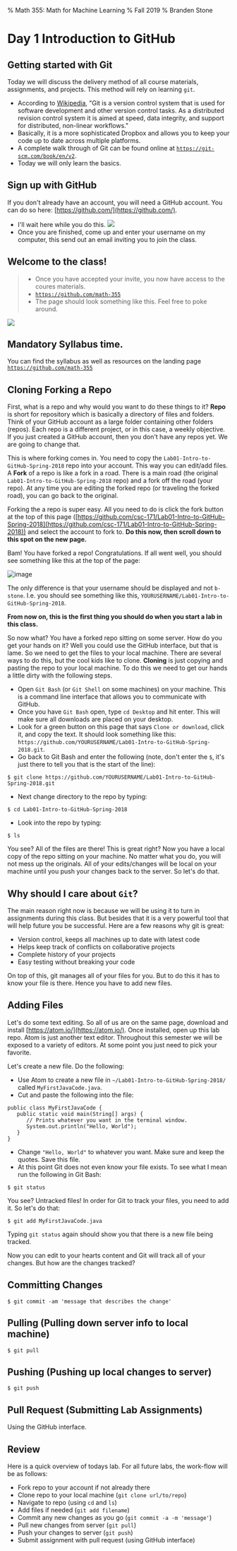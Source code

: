 % Math 355: Math for Machine Learning 
% Fall 2019
% Branden Stone

# Day 1 Introduction to GitHub

## Getting started with Git

Today we will discuss the delivery method of all course materials, assignments, and projects. This method will rely on learning `git`. 

- According to [Wikipedia](https://en.wikipedia.org/wiki/Git_(software)), "Git is a version control system that is used for software development and other version control tasks. As a distributed revision control system it is aimed at speed, data integrity, and support for distributed, non-linear workflows." 
- Basically, it is a more sophisticated Dropbox and allows you to keep your code up to date across multiple platforms. 
- A complete walk through of Git can be found online at [`https://git-scm.com/book/en/v2`](https://git-scm.com/book/en/v2). 
- Today we will only learn the basics. 

## Sign up with GitHub

If you don't already have an account, you will need a GitHub account. You can do so here: [https://github.com/](https://github.com/).

- I'll wait here while you do this. ![](./src/img/cat-waiting.gif)
- Once you are finished, come up and enter your username on my computer, this send out an email inviting you to join the class. 

## Welcome to the class!

> - Once you have accepted your invite, you now have access to the coures materials.
> - [`https://github.com/math-355`](https://github.com/math-355)
> - The page should look something like this. Feel free to poke around. 

![](./src/img/organization-landing-page.png)

## Mandatory Syllabus time.

You can find the syllabus as well as resources on the landing page [`https://github.com/math-355`](https://github.com/math-355)


## Cloning Forking a Repo

First, what is a repo and why would you want to do these things to it? __Repo__ is short for repository which is basically a directory of files and folders. Think of your GitHub account as a large folder containing other folders (repos). Each repo is a different project, or in this case, a weekly objective. If you just created a GitHub account, then you don't have any repos yet. We are going to change that.

This is where forking comes in. You need to copy the `Lab01-Intro-to-GitHub-Spring-2018` repo into your account. This way you can edit/add files. A __Fork__ of a repo is like a fork in a road. There is a main road (the original `Lab01-Intro-to-GitHub-Spring-2018` repo) and a fork off the road (your repo). At any time you are editing the forked repo (or traveling the forked road), you can go back to the original.  

Forking the a repo is super easy. All you need to do is click the fork button at the top of this page ([https://github.com/csc-171/Lab01-Intro-to-GitHub-Spring-2018](https://github.com/csc-171/Lab01-Intro-to-GitHub-Spring-2018)) and select the account to fork to. __Do this now, then scroll down to this spot on the new page.__ 

Bam! You have forked a repo! Congratulations. If all went well, you should see something like this at the top of the page:

![image](https://cloud.githubusercontent.com/assets/1364138/22265221/0ff60978-e249-11e6-9b2e-c9cf97f7321c.png)


The only difference is that your username should be displayed and not `b-stone`. I.e. you should see something like this, `YOURUSERNAME/Lab01-Intro-to-GitHub-Spring-2018`. 

__From now on, this is the first thing you should do when you start a lab in this class.__

So now what? You have a forked repo sitting on some server. How do you get your hands on it? Well you could use the GitHub interface, but that is lame. So we need to get the files to your local machine. There are several ways to do this, but the cool kids like to clone. __Cloning__ is just copying and pasting the repo to your local machine. To do this we need to get our hands a little dirty with the following steps.

* Open `Git Bash` (or `Git Shell` on some machines) on your machine. This is a command line interface that allows you to communicate with GitHub.
* Once you have `Git Bash` open, type `cd Desktop` and hit enter. This will make sure all downloads are placed on your desktop.
* Look for a green button on this page that says `Clone or download`, click it, and copy the text. It should look something like this: `https://github.com/YOURUSERNAME/Lab01-Intro-to-GitHub-Spring-2018.git`. 
* Go back to Git Bash and enter the following (note, don't enter the `$`, it's just there to tell you that is the start of the line):
```
$ git clone https://github.com/YOURUSERNAME/Lab01-Intro-to-GitHub-Spring-2018.git
```
* Next change directory to the repo by typing:
```
$ cd Lab01-Intro-to-GitHub-Spring-2018
```
* Look into the repo by typing:
```
$ ls
```

You see? All of the files are there! This is great right? Now you have a local copy of the repo sitting on your machine. No matter what you do, you will not mess up the originals. All of your edits/changes will be local on your machine until you push your changes back to the server. So let's do that.

## Why should I care about `Git`?

The main reason right now is because we will be using it to turn in assignments during this class. But besides that it is a very powerful tool that will help future you be successful. Here are a few reasons why git is great:

* Version control, keeps all machines up to date with latest code
* Helps keep track of conflicts on collaborative projects
* Complete history of your projects
* Easy testing without breaking your code

On top of this, git manages all of your files for you. But to do this it has to know your file is there. Hence you have to add new files.

## Adding Files

Let's do some text editing. So all of us are on the same page, download and install [https://atom.io/](https://atom.io/). Once installed, open up this lab repo. Atom is just another text editor. Throughout this semester we will be exposed to a variety of editors. At some point you just need to pick your favorite. 

Let's create a new file. Do the following:

* Use Atom to create a new file in `~/Lab01-Intro-to-GitHub-Spring-2018/` called `MyFirstJavaCode.java`.
* Cut and paste the following into the file:
```
public class MyFirstJavaCode {
   public static void main(String[] args) {
      // Prints whatever you want in the terminal window.
      System.out.println("Hello, World");
   }
}
```
* Change `"Hello, World"` to whatever you want. Make sure and keep the quotes. Save this file.
* At this point Git does not even know your file exists. To see what I mean run the following in Git Bash:
```
$ git status
```
You see? Untracked files! In order for Git to track your files, you need to add it. So let's do that:
```
$ git add MyFirstJavaCode.java
```
Typing `git status` again should show you that there is a new file being tracked. 

Now you can edit to your hearts content and Git will track all of your changes. But how are the changes tracked?

## Committing Changes

```
$ git commit -am 'message that describes the change'
```

## Pulling (Pulling down server info to local machine)

```
$ git pull
```

## Pushing (Pushing up local changes to server)

```
$ git push
```


## Pull Request (Submitting Lab Assignments)

Using the GitHub interface. 


## Review

Here is a quick overview of todays lab. For all future labs, the work-flow will be as follows:

* Fork repo to your account if not already there 
* Clone repo to your local machine (`git clone url/to/repo`)
* Navigate to repo (using `cd` and `ls`)
* Add files if needed (`git add filename`)
* Commit any new changes as you go (`git commit -a -m 'message'`)
* Pull new changes from server (`git pull`)
* Push your changes to server (`git push`)
* Submit assignment with pull request (using GitHub interface)




